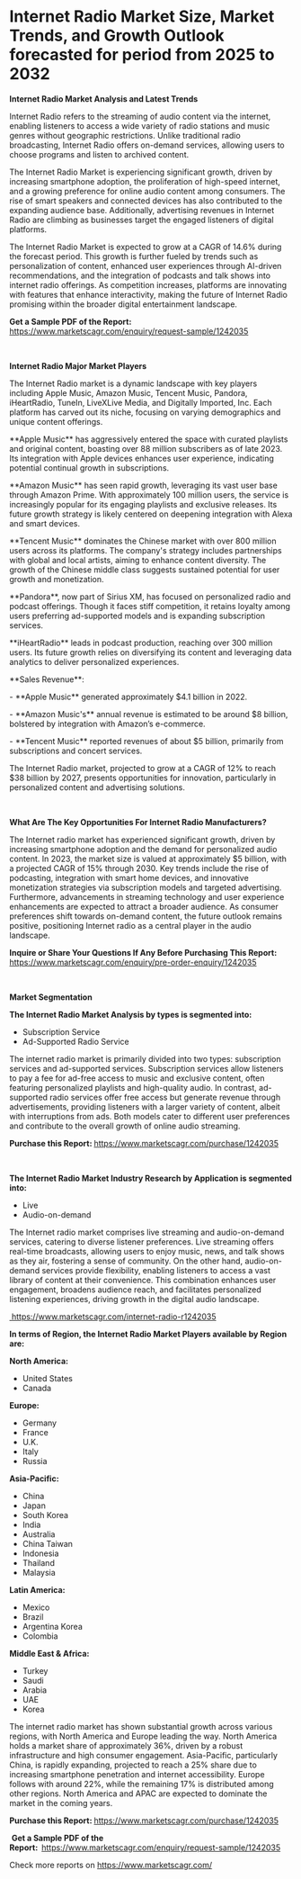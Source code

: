 <p><h1>Internet Radio Market Size, Market Trends, and Growth Outlook forecasted for period from 2025 to 2032</h1></p><p><strong>Internet Radio Market Analysis and Latest Trends</strong></p>
<p><p>Internet Radio refers to the streaming of audio content via the internet, enabling listeners to access a wide variety of radio stations and music genres without geographic restrictions. Unlike traditional radio broadcasting, Internet Radio offers on-demand services, allowing users to choose programs and listen to archived content.</p><p>The Internet Radio Market is experiencing significant growth, driven by increasing smartphone adoption, the proliferation of high-speed internet, and a growing preference for online audio content among consumers. The rise of smart speakers and connected devices has also contributed to the expanding audience base. Additionally, advertising revenues in Internet Radio are climbing as businesses target the engaged listeners of digital platforms.</p><p>The Internet Radio Market is expected to grow at a CAGR of 14.6% during the forecast period. This growth is further fueled by trends such as personalization of content, enhanced user experiences through AI-driven recommendations, and the integration of podcasts and talk shows into internet radio offerings. As competition increases, platforms are innovating with features that enhance interactivity, making the future of Internet Radio promising within the broader digital entertainment landscape.</p></p>
<p><strong>Get a Sample PDF of the Report:&nbsp;</strong> <a href="https://www.marketscagr.com/enquiry/request-sample/1242035?utm_campaign=2992&utm_medium=2&utm_source=Github&utm_content=ia&utm_term=08042025&utm_id=internet-radio">https://www.marketscagr.com/enquiry/request-sample/1242035</a></p>
<p>&nbsp;</p>
<p><strong>Internet Radio Major Market Players</strong></p>
<p><p>The Internet Radio market is a dynamic landscape with key players including Apple Music, Amazon Music, Tencent Music, Pandora, iHeartRadio, TuneIn, LiveXLive Media, and Digitally Imported, Inc. Each platform has carved out its niche, focusing on varying demographics and unique content offerings.</p><p>**Apple Music** has aggressively entered the space with curated playlists and original content, boasting over 88 million subscribers as of late 2023. Its integration with Apple devices enhances user experience, indicating potential continual growth in subscriptions.</p><p>**Amazon Music** has seen rapid growth, leveraging its vast user base through Amazon Prime. With approximately 100 million users, the service is increasingly popular for its engaging playlists and exclusive releases. Its future growth strategy is likely centered on deepening integration with Alexa and smart devices.</p><p>**Tencent Music** dominates the Chinese market with over 800 million users across its platforms. The company's strategy includes partnerships with global and local artists, aiming to enhance content diversity. The growth of the Chinese middle class suggests sustained potential for user growth and monetization.</p><p>**Pandora**, now part of Sirius XM, has focused on personalized radio and podcast offerings. Though it faces stiff competition, it retains loyalty among users preferring ad-supported models and is expanding subscription services.</p><p>**iHeartRadio** leads in podcast production, reaching over 300 million users. Its future growth relies on diversifying its content and leveraging data analytics to deliver personalized experiences.</p><p>**Sales Revenue**: </p><p>- **Apple Music** generated approximately $4.1 billion in 2022.</p><p>- **Amazon Music's** annual revenue is estimated to be around $8 billion, bolstered by integration with Amazon’s e-commerce.</p><p>- **Tencent Music** reported revenues of about $5 billion, primarily from subscriptions and concert services.</p><p>The Internet Radio market, projected to grow at a CAGR of 12% to reach $38 billion by 2027, presents opportunities for innovation, particularly in personalized content and advertising solutions.</p></p>
<p>&nbsp;</p>
<p><strong>What Are The Key Opportunities For Internet Radio Manufacturers?</strong></p>
<p><p>The Internet radio market has experienced significant growth, driven by increasing smartphone adoption and the demand for personalized audio content. In 2023, the market size is valued at approximately $5 billion, with a projected CAGR of 15% through 2030. Key trends include the rise of podcasting, integration with smart home devices, and innovative monetization strategies via subscription models and targeted advertising. Furthermore, advancements in streaming technology and user experience enhancements are expected to attract a broader audience. As consumer preferences shift towards on-demand content, the future outlook remains positive, positioning Internet radio as a central player in the audio landscape.</p></p>
<p><strong>Inquire or Share Your Questions If Any Before Purchasing This Report:</strong> <a href="https://www.marketscagr.com/enquiry/pre-order-enquiry/1242035?utm_campaign=2992&utm_medium=2&utm_source=Github&utm_content=ia&utm_term=08042025&utm_id=internet-radio">https://www.marketscagr.com/enquiry/pre-order-enquiry/1242035</a></p>
<p>&nbsp;</p>
<p><strong>Market Segmentation</strong></p>
<p><strong>The Internet Radio Market Analysis by types is segmented into:</strong></p>
<p><ul><li>Subscription Service</li><li>Ad-Supported Radio Service</li></ul></p>
<p><p>The internet radio market is primarily divided into two types: subscription services and ad-supported services. Subscription services allow listeners to pay a fee for ad-free access to music and exclusive content, often featuring personalized playlists and high-quality audio. In contrast, ad-supported radio services offer free access but generate revenue through advertisements, providing listeners with a larger variety of content, albeit with interruptions from ads. Both models cater to different user preferences and contribute to the overall growth of online audio streaming.</p></p>
<p><strong>Purchase this Report:&nbsp;</strong><a href="https://www.marketscagr.com/purchase/1242035?utm_campaign=2992&utm_medium=2&utm_source=Github&utm_content=ia&utm_term=08042025&utm_id=internet-radio">https://www.marketscagr.com/purchase/1242035</a></p>
<p>&nbsp;</p>
<p><strong>The Internet Radio Market Industry Research by Application is segmented into:</strong></p>
<p><ul><li>Live</li><li>Audio-on-demand</li></ul></p>
<p><p>The Internet radio market comprises live streaming and audio-on-demand services, catering to diverse listener preferences. Live streaming offers real-time broadcasts, allowing users to enjoy music, news, and talk shows as they air, fostering a sense of community. On the other hand, audio-on-demand services provide flexibility, enabling listeners to access a vast library of content at their convenience. This combination enhances user engagement, broadens audience reach, and facilitates personalized listening experiences, driving growth in the digital audio landscape.</p></p>
<p><a href="https://www.marketscagr.com/internet-radio-r1242035?utm_campaign=2992&utm_medium=2&utm_source=Github&utm_content=ia&utm_term=08042025&utm_id=internet-radio">&nbsp;https://www.marketscagr.com/internet-radio-r1242035</a></p>
<p><strong>In terms of Region, the Internet Radio Market Players available by Region are:</strong></p>
<p>
    <p> <strong> North America: </strong>
        <ul>
            <li>United States</li>
            <li>Canada</li>
        </ul>
        </p> 
    <p> <strong> Europe: </strong>
        <ul>
            <li>Germany</li>
            <li>France</li>
            <li>U.K.</li>
            <li>Italy</li>
            <li>Russia</li>
        </ul>
        </p> 
    <p> <strong> Asia-Pacific: </strong>
        <ul>
            <li>China</li>
            <li>Japan</li>
            <li>South Korea</li>
            <li>India</li>
            <li>Australia</li>
            <li>China Taiwan</li>
            <li>Indonesia</li>
            <li>Thailand</li>
            <li>Malaysia</li>
        </ul>
        </p> 
    <p> <strong> Latin America: </strong>
        <ul>
            <li>Mexico</li>
            <li>Brazil</li>
            <li>Argentina Korea</li>
            <li>Colombia</li>
        </ul>
        </p> 
    <p> <strong> Middle East & Africa: </strong>
        <ul>
            <li>Turkey</li>
            <li>Saudi</li>
            <li>Arabia</li>
            <li>UAE</li>
            <li>Korea</li>
        </ul>
    </p>
    </p>
<p><p>The internet radio market has shown substantial growth across various regions, with North America and Europe leading the way. North America holds a market share of approximately 36%, driven by a robust infrastructure and high consumer engagement. Asia-Pacific, particularly China, is rapidly expanding, projected to reach a 25% share due to increasing smartphone penetration and internet accessibility. Europe follows with around 22%, while the remaining 17% is distributed among other regions. North America and APAC are expected to dominate the market in the coming years.</p></p>
<p><strong>Purchase this Report: </strong><a href="https://www.marketscagr.com/purchase/1242035?utm_campaign=2992&utm_medium=2&utm_source=Github&utm_content=ia&utm_term=08042025&utm_id=internet-radio">https://www.marketscagr.com/purchase/1242035</a></p>
<p>&nbsp;<strong>Get a Sample PDF of the Report:&nbsp;&nbsp;</strong><a href="https://www.marketscagr.com/enquiry/request-sample/1242035?utm_campaign=2992&utm_medium=2&utm_source=Github&utm_content=ia&utm_term=08042025&utm_id=internet-radio">https://www.marketscagr.com/enquiry/request-sample/1242035</a></p>
<p><strong></strong></p>
<p>Check more reports on <a href="https://www.marketscagr.com/?utm_campaign=2992&utm_medium=2&utm_source=Github&utm_content=ia&utm_term=08042025&utm_id=internet-radio">https://www.marketscagr.com/</a></p>